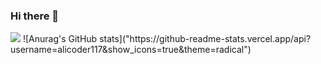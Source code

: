 ### Hi there 👋
<img src="https://github-readme-stats.vercel.app/api/top-langs/?username=alicoder117&hide_progress=false" >
![Anurag's GitHub stats]("https://github-readme-stats.vercel.app/api?username=alicoder117&show_icons=true&theme=radical")
<!--
**alicoder117/alicoder117** is a ✨ _special_ ✨ repository because its `README.md` (this file) appears on your GitHub profile.

Here are some ideas to get you started:

- 🔭 I’m currently working on ...
- 🌱 I’m currently learning ...
- 👯 I’m looking to collaborate on ...
- 🤔 I’m looking for help with ...
- 💬 Ask me about ...
- 📫 How to reach me: ...
- 😄 Pronouns: ...
- ⚡ Fun fact: ...
-->
